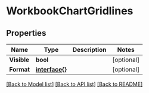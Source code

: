 # WorkbookChartGridlines

## Properties

Name | Type | Description | Notes
------------ | ------------- | ------------- | -------------
**Visible** | **bool** |  | [optional] 
**Format** | [**interface{}**](.md) |  | [optional] 

[[Back to Model list]](../README.md#documentation-for-models) [[Back to API list]](../README.md#documentation-for-api-endpoints) [[Back to README]](../README.md)


